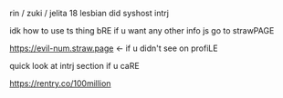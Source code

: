 rin / zuki / jelita 18 lesbian did syshost intrj

idk how to use ts thing bRE
if u want any other info js go to strawPAGE

https://evil-num.straw.page
<- if u didn't see on profiLE

quick look at intrj section if u caRE

https://rentry.co/100million
